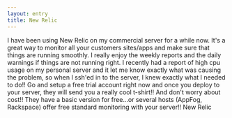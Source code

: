 ```yaml
---
layout: entry
title: New Relic
---
```


I have been using New Relic on my commercial server for a while now.  It's a great way to monitor all your customers sites/apps and make sure that things are running smoothly.  I really enjoy the weekly reports and the daily warnings if things are not running right.  I recently had a report of high cpu usage on my personal server and it let me know exactly what was causing the problem, so when I ssh'ed in to the server, I knew exactly what I needed to do!! Go and setup a free trial account right now and once you deploy to your server, they will send you a really cool t-shirt!!  And don't worry about cost!!  They have a basic version for free...or several hosts (AppFog, Rackspace) offer free standard monitoring with your server!! New Relic
